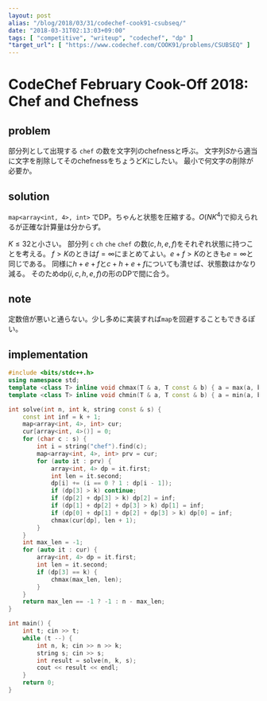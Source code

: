 ```yaml
---
layout: post
alias: "/blog/2018/03/31/codechef-cook91-csubseq/"
date: "2018-03-31T02:13:03+09:00"
tags: [ "competitive", "writeup", "codechef", "dp" ]
"target_url": [ "https://www.codechef.com/COOK91/problems/CSUBSEQ" ]
---
```


# CodeChef February Cook-Off 2018: Chef and Chefness

## problem

部分列として出現する `chef` の数を文字列のchefnessと呼ぶ。
文字列$S$から適当に文字を削除してそのchefnessをちょうど$K$にしたい。
最小で何文字の削除が必要か。

## solution

`map<array<int, 4>, int>` でDP。ちゃんと状態を圧縮する。$O(NK^4)$で抑えられるが正確な計算量は分からず。

$K \le 32$と小さい。
部分列 `c` `ch` `che` `chef` の数$(c, h, e, f)$をそれぞれ状態に持つことを考える。
$f \gt K$のときは$f = \infty$にまとめてよい。$e + f \gt K$のときも$e = \infty$と同じである。
同様に$h + e + f$と$c + h + e + f$についても潰せば、状態数はかなり減る。
そのため$\mathrm{dp}(i, c, h, e, f)$の形のDPで間に合う。

## note

定数倍が悪いと通らない。少し多めに実装すれば`map`を回避することもできるぽい。

## implementation

``` c++
#include <bits/stdc++.h>
using namespace std;
template <class T> inline void chmax(T & a, T const & b) { a = max(a, b); }
template <class T> inline void chmin(T & a, T const & b) { a = min(a, b); }

int solve(int n, int k, string const & s) {
    const int inf = k + 1;
    map<array<int, 4>, int> cur;
    cur[array<int, 4>()] = 0;
    for (char c : s) {
        int i = string("chef").find(c);
        map<array<int, 4>, int> prv = cur;
        for (auto it : prv) {
            array<int, 4> dp = it.first;
            int len = it.second;
            dp[i] += (i == 0 ? 1 : dp[i - 1]);
            if (dp[3] > k) continue;
            if (dp[2] + dp[3] > k) dp[2] = inf;
            if (dp[1] + dp[2] + dp[3] > k) dp[1] = inf;
            if (dp[0] + dp[1] + dp[2] + dp[3] > k) dp[0] = inf;
            chmax(cur[dp], len + 1);
        }
    }
    int max_len = -1;
    for (auto it : cur) {
        array<int, 4> dp = it.first;
        int len = it.second;
        if (dp[3] == k) {
            chmax(max_len, len);
        }
    }
    return max_len == -1 ? -1 : n - max_len;
}

int main() {
    int t; cin >> t;
    while (t --) {
        int n, k; cin >> n >> k;
        string s; cin >> s;
        int result = solve(n, k, s);
        cout << result << endl;
    }
    return 0;
}
```
